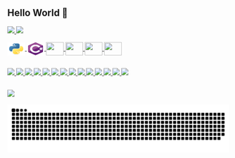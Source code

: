 ## Hello World 👋

<div>
  <a href="https://github.com/L3C74M0">
  <img height="180em" src="https://github-readme-stats.vercel.app/api?username=L3C74M0&show_icons=true&theme=dracula&include_all_commits=true&count_private=true"/>
  <img height="180em" src="https://github-readme-stats.vercel.app/api/top-langs/?username=L3C74M0&layout=compact&langs_count=7&theme=dracula"/>
</div>
<div style="display: inline_block"><br>
  <img align="center" height="30" width="40" src="https://raw.githubusercontent.com/devicons/devicon/master/icons/python/python-original.svg">
  <img align="center" height="30" width="40" src="https://raw.githubusercontent.com/devicons/devicon/master/icons/csharp/csharp-original.svg">
  <img align="center" height="30" width="40" src="https://cdn.jsdelivr.net/gh/devicons/devicon/icons/java/java-original.svg">
  <img align="center" height="30" width="40" src="https://cdn.jsdelivr.net/gh/devicons/devicon/icons/html5/html5-original.svg" />
  <img align="center" height="30" width="40" src="https://cdn.jsdelivr.net/gh/devicons/devicon/icons/javascript/javascript-original.svg">
  <img align="center" height="30" width="40"  src="https://cdn.jsdelivr.net/gh/devicons/devicon/icons/django/django-plain-wordmark.svg" />        
</div>
  
  ## 
  
<div>
  <img src="https://img.shields.io/badge/GIT-E44C30?style=for-the-badge&logo=git&logoColor=white" target="_blank">
  <img src="https://img.shields.io/badge/Linux-FCC624?style=for-the-badge&logo=linux&logoColor=black" target="_blank">
  <img src=" https://img.shields.io/badge/Spring_Boot-F2F4F9?style=for-the-badge&logo=spring-boot" target="_blank">
  <img src="https://img.shields.io/badge/Visual_Studio-5C2D91?style=for-the-badge&logo=visual%20studio&logoColor=white" target="_blank">
  <img src="https://img.shields.io/badge/VSCode-0078D4?style=for-the-badge&logo=visual%20studio%20code&logoColor=white" target="_blank">
  <img src="https://img.shields.io/badge/PostgreSQL-316192?style=for-the-badge&logo=postgresql&logoColor=white" target="_blank">
  <img src="https://img.shields.io/badge/Eclipse-2C2255?style=for-the-badge&logo=eclipse&logoColor=white" target="_blank">
  <img src="https://img.shields.io/badge/conda-342B029.svg?&style=for-the-badge&logo=anaconda&logoColor=white" target="_blank">
  <img src="https://img.shields.io/badge/Android_Studio-3DDC84?style=for-the-badge&logo=android-studio&logoColor=white" target="_blank">
  <img src="https://img.shields.io/badge/Slack-4A154B?style=for-the-badge&logo=slack&logoColor=white" target="_blank">
  <img src="https://img.shields.io/badge/GNU%20Bash-4EAA25?style=for-the-badge&logo=GNU%20Bash&logoColor=white" target="_blank">
  <img src="https://img.shields.io/badge/powershell-5391FE?style=for-the-badge&logo=powershell&logoColor=white" target="_blank">
  <img src="https://img.shields.io/badge/Colab-F9AB00?style=for-the-badge&logo=googlecolab&color=525252" target="_blank">
  <img src="https://img.shields.io/badge/Unity-100000?style=for-the-badge&logo=unity&logoColor=white" target="_blank">
</div>
  
  ##
  
<div> 
  <a href="https://www.linkedin.com/in/l3c74m0" target="_blank"><img src="https://img.shields.io/badge/-LinkedIn-%230077B5?style=for-the-badge&logo=linkedin&logoColor=white" target="_blank"></a>  
</div>
  
  ![Snake animation](https://github.com/L3C74M0/L3C74M0/blob/output/github-contribution-grid-snake.svg)
